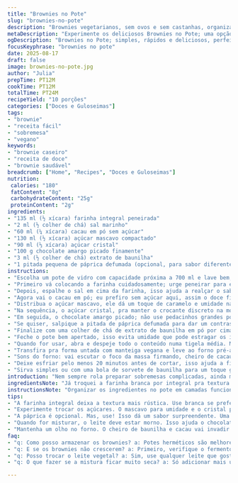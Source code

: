 ```yaml
---
title: "Brownies no Pote"
slug: "brownies-no-pote"
description: "Brownies vegetarianos, sem ovos e sem castanhas, organizados em camadas dentro de um pote de 700 ml. Uso farinha integral para textura mais rústica e açúcar mascavo para doçura leve. Substituí chocolate meio amargo por cacau em pó para intensificar o sabor e acrescentei uma pitada de páprica defumada para um toque surpreendente. Fácil de presentear, só fechar bem e adicionar uma etiqueta. Melhor evitar um pote muito grande pra não ficar pesado e difícil de misturar na hora do preparo. Mistura rápida, sem bagunça, e a quantidade rende cerca de 10 brownies pequenos, ideais para compartilhar. Ótimo para dias de preguiça quando bate aquela vontade de doce sem complicações."
metaDescription: "Experimente os deliciosos Brownies no Pote; uma opção prática e saborosa para suas sobremesas."
ogDescription: "Brownies no Pote; simples, rápidos e deliciosos, perfeitos para compartilhar."
focusKeyphrase: "brownies no pote"
date: 2025-08-17
draft: false
image: brownies-no-pote.jpg
author: "Julia"
prepTime: PT12M
cookTime: PT12M
totalTime: PT24M
recipeYield: "10 porções"
categories: ["Doces e Guloseimas"]
tags:
- "brownie"
- "receita fácil"
- "sobremesa"
- "vegano"
keywords:
- "brownie caseiro"
- "receita de doce"
- "brownie saudável"
breadcrumb: ["Home", "Recipes", "Doces e Guloseimas"]
nutrition: 
 calories: "180"
 fatContent: "8g"
 carbohydrateContent: "25g"
 proteinContent: "2g"
ingredients:
- "135 ml (½ xícara) farinha integral peneirada"
- "2 ml (½ colher de chá) sal marinho"
- "60 ml (¼ xícara) cacau em pó sem açúcar"
- "130 ml (½ xícara) açúcar mascavo compactado"
- "90 ml (⅓ xícara) açúcar cristal"
- "100 g chocolate amargo picado finamente"
- "3 ml (½ colher de chá) extrato de baunilha"
- "1 pitada pequena de páprica defumada (opcional, para sabor diferente)"
instructions:
- "Escolha um pote de vidro com capacidade próxima a 700 ml e lave bem, seque antes pra não criar umidade."
- "Primeiro vá colocando a farinha cuidadosamente; urge peneirar para evitar grumos e garantir camadas definidas."
- "Depois, espalhe o sal em cima da farinha, isso ajuda a realçar o sabor depois."
- "Agora vai o cacau em pó; eu prefiro sem açúcar aqui, assim o doce fica equilibrado com o açúcar depois."
- "Distribua o açúcar mascavo, ele dá um toque de caramelo e umidade na textura final."
- "Na sequência, o açúcar cristal, pra manter o crocante discreto na mordida."
- "Em seguida, o chocolate amargo picado; não use pedacinhos grandes porque dificulta misturar depois e não derrete bem."
- "Se quiser, salpique a pitada de páprica defumada para dar um contraste inesperado, acredite, combina bem."
- "Finalize com uma colher de chá de extrato de baunilha em pó por cima – isso vai intensificar o aroma no preparo concreto do brownie."
- "Feche o pote bem apertado, isso evita umidade que pode estragar os ingredientes secos e presta pra guardar sem cheiro."
- "Quando for usar, abra e despeje todo o conteúdo numa tigela média. Misture com 2 colheres de sopa generosas de óleo de coco quente e 200 ml de leite vegetal. Mexa rápido, a massa deve ficar lisa e homogênea."
- "Transfira pra forma untada com manteiga vegana e leve ao forno pré-aquecido (180 graus) por 12 a 15 minutos, até que superfície fique firme e a ponta de um palito saia com migalhas úmidas, nunca molhado."
- "Sons do forno: vai escutar o foco da massa firmando, cheiro de cacau e baunilha vai invadir a cozinha. Não confunda com cheiro de queimado – parado quando a crosta fica fosca."
- "Deixe esfriar pelo menos 20 minutos antes de cortar, isso ajuda a firmar o interior e evita que o brownie desmanche."
- "Sirva simples ou com uma bola de sorvete de baunilha para um toque gourmet."
introduction: "Nem sempre rola preparar sobremesas complicadas, ainda mais quando a cozinha virou zona de guerra pós-jantar. Foi testando receitas de brownies no pote que percebi o quanto uma composição simples pode salvar aquele fim de tarde. Usar ingredientes comuns, sem frescura, e colocar em camadas no pote não é só charmoso pra presentear, mas também dá uma mão na hora de preparar na pressa. E sabe o que notei? Trocando o cacau em pó por chocolate picado ou vice-versa a textura muda, tem que dosar direitinho. Também evitar ovos e castanhas deixa a receita acessível e sem chances de alergia, ótimo pra quem recebe visita. Com cada camada visível, fica fácil entender o que entra e como montar na ordem certa – isso faz toda a diferença na hora de misturar e assar. Pra mim, é o jeito mais prático e prazeiroso de fazer brownie caseiro sem muito blá-blá-blá."
ingredientsNote: "Já troquei a farinha branca por integral pra textura e sabor mais robusto – ficou mais rústico, porém nutritivo. Se não tiver farinha integral, pode usar toda branca, só cuidado pra não colocar demais e endurecer demais. O açúcar mascavo dá uma umidade incrível, mas às vezes uso só ele quando quero brownie mais macio. O chocolate amargo, em vez de cacau em pó, pode render uma textura mais ‘chocolateada’, mas aqui achei que dar aquele misto faz o sabor mais vibrante. A pitada de páprica defumada é minha maluquice recente, acentua o sabor sem ficar picante. O sal é indispensável pra quebrar a doçura, substitua por flor de sal se quiser um toque sofisticado. Vanilla é essencial; pode usar extrato ou essência, atenção à qualidade pra não dar aroma artificial."
instructionsNote: "Organizar os ingredientes no pote em camadas funciona porque evita que tudo vire uma bagunça e ajuda a visualizar os ingredientes, facilita até dar uma ajustada na dose se bater dúvida. Pote muito grande acaba deixando o conteúdo muito solto, difícil mexer depois; usei 700 ml porque rende uma boa quantidade e é fácil de mexer na tigela. A ordem das camadas importa pra você não misturar antes da hora – camadas secas primeiro, para depois adicionar os líquidos direto na receita na hora de misturar. Misture sempre rápido com líquidos morno para que o chocolate derreta e o óleo emulsione a massa, sem deixar gordura separada. A textura depois de assado é mais úmida, ligeiramente grudenta – sinal de brownie perfeito. Dica boa: não asse demais senão fica seco como bolo, bolo de brownie é quase que uma regra quebrada. Pra saber o ponto, ataque no palito – úmido, mas sem massa crua grudada."
tips:
- "A farinha integral deixa a textura mais rústica. Use branca se preferir. A diferença é nítida. Substituição fácil, mas ajuste a quantidade. Não pode pesar ou endurecer. Importante não deixar grumos na mistura. Peneiração realmente faz a diferença."
- "Experimente trocar os açúcares. O mascavo para umidade e o cristal para crocância. O chocolate amargo é imprescindível. Ajuste a quantidade de cacau pro gosto. Às vezes, dá pra abusar e colocar menos. Determine aquele equilíbrio na mistura."
- "A páprica é opcional. Mas, use! Isso dá um sabor surpreendente. Uma pitada pequena resolve. E se não tiver, posso jurar que a receita ainda fica boa. Outra dica; não se esqueça de usar o sal. É fundamental pra equilibrar a doçura."
- "Quando for misturar, o leite deve estar morno. Isso ajuda o chocolate a derreter. Olhe a textura, deve ficar lisa e brilhante. Não aceite menos que isso. O ponto dos brownies é crucial. Úmido, mas não melado. O palito pode ser seu guia."
- "Mantenha um olho no forno. O cheiro de baunilha e cacau vai invadir a cozinha. Isso significa que está quase lá. Não deixe secar demais. Um brownie perfeito deve ser úmido. Resista a tentação de abrir o forno antes dos 12 minutos."
faq:
- "q: Como posso armazenar os brownies? a: Potes herméticos são melhores. Isso mantém a umidade. Nota: embrulhar bem ajuda contra odores. O ideal é consumir em três dias. Não deixe exposto, resseca muito rápido."
- "q: E se os brownies não crescerem? a: Primeiro, verifique o fermento. Deve estar bom. A temperatura do forno também importa. Gerenciar a temperatura garante o crescimento. Outras possibilidades podem ser a mistura, mexer demais estraga."
- "q: Posso trocar o leite vegetal? a: Sim, use qualquer leite que gosta. Leite de amêndoas, aveia, ou mesmo soja. Todos funcionam. Mas cuidado, o sabor pode mudar um pouco. Testes são sempre aconselháveis."
- "q: O que fazer se a mistura ficar muito seca? a: Só adicionar mais um pouco de leite. Isso resolve rápido. Outra alternativa é, no início, muito chocolate, isso dá umidade natural. Não deixe que a farofada estrague a receita."

---
```

